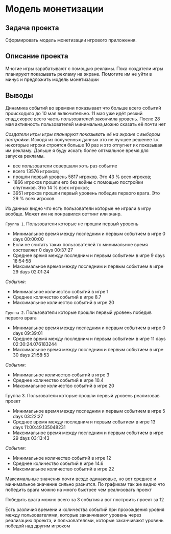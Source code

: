 # Модель монетизации
## Задача проекта  

Сформировать модель монетизации игрового приложения.
## Описание проекта 
Многие игры зарабатывают с помощью рекламы. Пока создатели игры планируют показывать рекламу на экране. Помогите им не уйти в минус и предложить модель монетизации
## Выводы

Динамика событий во времени показывает что больше всего событий происходило до 10 мая включительно. 11 мая уже идёт резкий спад,скорее всего часть пользователей закончила уровень. После 28 мая активность пользователей минимальна,можно сказать её почти нет

*Создатели игры игры планируют показывать её на экране с  выбором постройки*. Исходя из полученных данных это не лучшее решенее т.к некоторые игроки строятся больше 10 раз и это  отпугнет их показывая им рекламу. Дальше я буду искать более оптмальное время для запуска рекламы.

- все пользователи совершали хоть раз событие 
- всего 13576 игроков;
- прошли первый уровень 5817 игроков. Это 43 % всех игроков;
- 1866 игроков прошли его без войны с помощью постройки спутников. Это 14 % всех игроков;
- 3951 игроков прошли первый уровень победив первого врага. Это 29 % всех игроков.

Из данных видно что есть пользователи которые не играли в игру вообще. Может им не понравился сеттинг или жанр. 

`Группа 1`. Пользователи которые не прошли первый уровень

- Минимальное время между последним и первым событием в игре 0 days 00:00:00
- Если не считать таких пользователей то минимальное время состовляет 0 days 00:37:27
- Среднее время между последним и первым событием в игре 9 days 18:54:58
- Максимальное время между последним и первым событием в игре 29 days 02:01:24

*События*:
- Минимальное количество событий в игре 1
- Среднее количество событий в игре 8.7
- Максимальное количество событий в игре 20

`Группа 2`. Пользователи которые прошли первый уровень победив первого врага

- Минимальное время между последним и первым событием в игре 0 days 09:39:01
- Среднее время между последним и первым событием в игре 11 days 02:30:24.076183244
- Максимальное время между последним и первым событием в игре 30 days 21:58:53

*События*:
- Минимальное количество событий в игре 3
- Среднее количество событий в игре 10.4
- Максимальное количество событий в игре 20

Группа 3. Пользователи которые прошли первый уровень реализовав проект

- Минимальное время между последним и первым событием в игре 5 days 03:22:27
- Среднее время между последним и первым событием в игре 13 days 11:00:49.135048231
- Максимальное время между последним и первым событием в игре 29 days 03:13:43

*События*:
- Минимальное количество событий в игре 12
- Среднее количество событий в игре 14.6
- Максимальное количество событий в игре 22

Максимальные значения почти везде одинаковые, но вот среднее и минимальное значение сильно разнится.
По графикам так же видно что победить врага можно на много быстрее чем реализовать проект 

Победить врага можно всего за 3 события а вот построить проект за 12 


Есть различия времени и количества событий при прохождения уровня между пользователями, которые заканчивают уровень через реализацию проекта, и пользователями, которые заканчивают уровень победой над другим игроком
